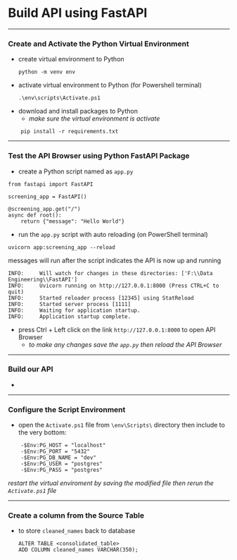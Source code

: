 # Build API using FastAPI
---
### Create and Activate the Python Virtual Environment
- create virtual environment to Python
    ```
    python -m venv env
    ```
- activate virtual environment to Python (for Powershell terminal)
    ```
    .\env\scripts\Activate.ps1
    ```
- download and install packages to Python
    - *make sure the virtual environment is activate*
```
    pip install -r requirements.txt
```
---
### Test the API Browser using Python FastAPI Package
- create a Python script named as `app.py`
```
from fastapi import FastAPI

screening_app = FastAPI()

@screening_app.get("/")
async def root():
    return {"message": "Hello World"}
```
- run the `app.py` script with auto reloading (on PowerShell terminal)
```
uvicorn app:screening_app --reload
```
messages will run after the script indicates the API is now up and running
```
INFO:     Will watch for changes in these directories: ['F:\\Data Engineering\\FastAPI']
INFO:     Uvicorn running on http://127.0.0.1:8000 (Press CTRL+C to quit)
INFO:     Started reloader process [12345] using StatReload
INFO:     Started server process [1111]
INFO:     Waiting for application startup.
INFO:     Application startup complete.
```    
- press Ctrl + Left click on the link `http://127.0.0.1:8000` to open API Browser
    - *to make any changes save the `app.py` then reload the API Browser*
---
### Build our API
- 
---
### Configure the Script Environment
- open the `Activate.ps1` file from `\env\Scripts\` directory then include to the very bottom:
```
    -$Env:PG_HOST = "localhost"
    -$Env:PG_PORT = "5432" 
    -$Env:PG_DB_NAME = "dev"
    -$Env:PG_USER = "postgres"
    -$Env:PG_PASS = "postgres"
```
*restart the virtual enviroment by saving the modified file then rerun the `Activate.ps1` file*

---
### Create a column from the Source Table
- to store `cleaned_names` back to database
    ```
    ALTER TABLE <consolidated_table>
    ADD COLUMN cleaned_names VARCHAR(350);
    ```